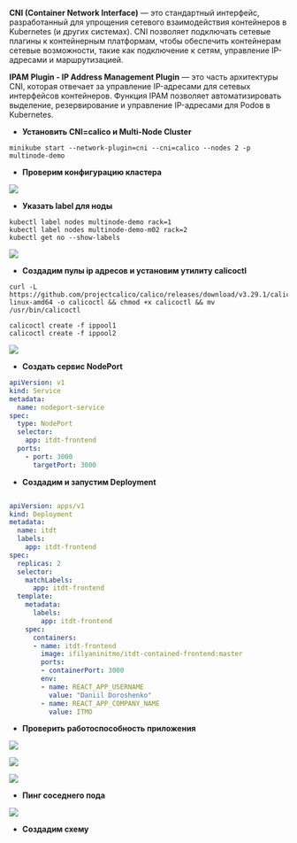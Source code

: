 **CNI (Container Network Interface)** — это стандартный интерфейс, разработанный для упрощения сетевого взаимодействия контейнеров в Kubernetes (и других системах). CNI позволяет подключать сетевые плагины к контейнерным платформам, чтобы обеспечить контейнерам сетевые возможности, такие как подключение к сетям, управление IP-адресами и маршрутизацией.

**IPAM Plugin - IP Address Management Plugin** — это часть архитектуры CNI, которая отвечает за управление IP-адресами для сетевых интерфейсов контейнеров. Функция IPAM позволяет автоматизировать выделение, резервирование и управление IP-адресами для Podов в Kubernetes.

- **Установить CNI=calico и Multi-Node Cluster**
```shell
minikube start --network-plugin=cni --cni=calico --nodes 2 -p multinode-demo
```

- **Проверим конфигурацию кластера**

![](https://github.com/Dandor1304/2024_2025-introduction_to_distributed_technologies-K4111c-Doroshenko_D_V/blob/main/lab4/images/Pasted%20image%2020241211220822.png)

- **Указать label для ноды**
```shell
kubectl label nodes multinode-demo rack=1
kubectl label nodes multinode-demo-m02 rack=2
kubectl get no --show-labels
```
![](https://github.com/Dandor1304/2024_2025-introduction_to_distributed_technologies-K4111c-Doroshenko_D_V/blob/main/lab4/images/Pasted%20image%2020241211223149.png)

- **Создадим пулы ip адресов  и установим утилиту calicoctl**
```shell
curl -L https://github.com/projectcalico/calico/releases/download/v3.29.1/calicoctl-linux-amd64 -o calicoctl && chmod +x calicoctl && mv /usr/bin/calicoctl

calicoctl create -f ippool1
calicoctl create -f ippool2
```

![](https://github.com/Dandor1304/2024_2025-introduction_to_distributed_technologies-K4111c-Doroshenko_D_V/blob/main/lab4/images/Pasted%20image%2020241211230942.png)
- **Создать сервис NodePort**
```yaml
apiVersion: v1
kind: Service
metadata:
  name: nodeport-service
spec:
  type: NodePort
  selector:
    app: itdt-frontend
  ports:
    - port: 3000
      targetPort: 3000
```
- **Создадим и запустим Deployment**
```yaml

apiVersion: apps/v1
kind: Deployment
metadata:
  name: itdt
  labels:
    app: itdt-frontend
spec:
  replicas: 2
  selector:
    matchLabels:
      app: itdt-frontend
  template:
    metadata:
      labels:
        app: itdt-frontend
    spec:
      containers:
      - name: itdt-frontend
        image: ifilyaninitmo/itdt-contained-frontend:master
        ports:
        - containerPort: 3000
        env:
        - name: REACT_APP_USERNAME
          value: "Daniil Doroshenko"
        - name: REACT_APP_COMPANY_NAME
          value: ITMO

```
- **Проверить работоспособность приложения**

![](https://github.com/Dandor1304/2024_2025-introduction_to_distributed_technologies-K4111c-Doroshenko_D_V/blob/main/lab4/images/Pasted%20image%2020241212001507.png)

![](https://github.com/Dandor1304/2024_2025-introduction_to_distributed_technologies-K4111c-Doroshenko_D_V/blob/main/lab4/images/Pasted%20image%2020241212001533.png)

![](https://github.com/Dandor1304/2024_2025-introduction_to_distributed_technologies-K4111c-Doroshenko_D_V/blob/main/lab4/images/Pasted%20image%2020241212001813.png)
- **Пинг соседнего пода**  

![](https://github.com/Dandor1304/2024_2025-introduction_to_distributed_technologies-K4111c-Doroshenko_D_V/blob/main/lab4/images/Pasted%20image%2020241212003258.png)
- **Создадим схему**
